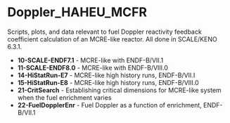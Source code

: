 # Doppler_HAHEU_MCFR

Scripts, plots, and data relevant to fuel Doppler reactivity feedback coefficient calculation of an MCRE-like reactor.
All done in SCALE/KENO 6.3.1.

* **10-SCALE-ENDF7.1**    - MCRE-like with ENDF-B/VII.1
* **11-SCALE-ENDF8.0**    - MCRE-like with ENDF-B/VIII.0
* **14-HiStatRun-E7**     - MCRE-like high history runs, ENDF-B/VII.I
* **15-HiStatRun-E8**     - MCRE-like high history runs, ENDF-B/VIII.0
* **21-CritSearch**       - Establishing critical dimensions for MCRE-like system when the fuel enrichment varies
* **22-FuelDopplerEnr**   - Fuel Doppler as a function of enrichment, ENDF-B/VII.1
